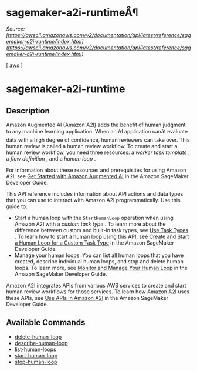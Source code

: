# sagemaker-a2i-runtimeÂ¶

*Source: [https://awscli.amazonaws.com/v2/documentation/api/latest/reference/sagemaker-a2i-runtime/index.html](https://awscli.amazonaws.com/v2/documentation/api/latest/reference/sagemaker-a2i-runtime/index.html)*

[ [aws](https://awscli.amazonaws.com/v2/documentation/api/latest/reference/index.html#cli-aws) ]

# sagemaker-a2i-runtime

## Description

Amazon Augmented AI (Amazon A2I) adds the benefit of human judgment to any machine learning application. When an AI application canât evaluate data with a high degree of confidence, human reviewers can take over. This human review is called a human review workflow. To create and start a human review workflow, you need three resources: a *worker task template* , a *flow definition* , and a *human loop* .

For information about these resources and prerequisites for using Amazon A2I, see [Get Started with Amazon Augmented AI](https://docs.aws.amazon.com/sagemaker/latest/dg/a2i-getting-started.html) in the Amazon SageMaker Developer Guide.

This API reference includes information about API actions and data types that you can use to interact with Amazon A2I programmatically. Use this guide to:

- Start a human loop with the `StartHumanLoop` operation when using Amazon A2I with a *custom task type* . To learn more about the difference between custom and built-in task types, see [Use Task Types](https://docs.aws.amazon.com/sagemaker/latest/dg/a2i-task-types-general.html) . To learn how to start a human loop using this API, see [Create and Start a Human Loop for a Custom Task Type](https://docs.aws.amazon.com/sagemaker/latest/dg/a2i-start-human-loop.html#a2i-instructions-starthumanloop) in the Amazon SageMaker Developer Guide.
- Manage your human loops. You can list all human loops that you have created, describe individual human loops, and stop and delete human loops. To learn more, see [Monitor and Manage Your Human Loop](https://docs.aws.amazon.com/sagemaker/latest/dg/a2i-monitor-humanloop-results.html) in the Amazon SageMaker Developer Guide.

Amazon A2I integrates APIs from various AWS services to create and start human review workflows for those services. To learn how Amazon A2I uses these APIs, see [Use APIs in Amazon A2I](https://docs.aws.amazon.com/sagemaker/latest/dg/a2i-api-references.html) in the Amazon SageMaker Developer Guide.

## Available Commands

- [delete-human-loop](https://awscli.amazonaws.com/v2/documentation/api/latest/reference/sagemaker-a2i-runtime/delete-human-loop.html)
- [describe-human-loop](https://awscli.amazonaws.com/v2/documentation/api/latest/reference/sagemaker-a2i-runtime/describe-human-loop.html)
- [list-human-loops](https://awscli.amazonaws.com/v2/documentation/api/latest/reference/sagemaker-a2i-runtime/list-human-loops.html)
- [start-human-loop](https://awscli.amazonaws.com/v2/documentation/api/latest/reference/sagemaker-a2i-runtime/start-human-loop.html)
- [stop-human-loop](https://awscli.amazonaws.com/v2/documentation/api/latest/reference/sagemaker-a2i-runtime/stop-human-loop.html)